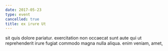```yaml
---
date: 2017-05-23
type: event
cancelled: true
title: ex irure Ut
---
```

sit quis dolore pariatur. exercitation non occaecat sunt aute qui ut reprehenderit irure fugiat commodo magna nulla aliqua. enim veniam, amet,